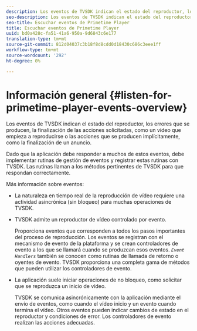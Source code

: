 ```yaml
---
description: Los eventos de TVSDK indican el estado del reproductor, los errores que se producen, la finalización de las acciones solicitadas, como un vídeo que empieza a reproducirse o las acciones que se producen implícitamente, como la finalización de un anuncio.
seo-description: Los eventos de TVSDK indican el estado del reproductor, los errores que se producen, la finalización de las acciones solicitadas, como un vídeo que empieza a reproducirse o las acciones que se producen implícitamente, como la finalización de un anuncio.
seo-title: Escuchar eventos de Primetime Player
title: Escuchar eventos de Primetime Player
uuid: bd0a428c-fa51-41a6-950a-9d6843c6e177
translation-type: tm+mt
source-git-commit: 812d04037c3b18f8d8cdd0d18430c686c3eee1ff
workflow-type: tm+mt
source-wordcount: '292'
ht-degree: 0%

---
```



# Información general {#listen-for-primetime-player-events-overview}

Los eventos de TVSDK indican el estado del reproductor, los errores que se producen, la finalización de las acciones solicitadas, como un vídeo que empieza a reproducirse o las acciones que se producen implícitamente, como la finalización de un anuncio.

Dado que la aplicación debe responder a muchos de estos eventos, debe implementar rutinas de gestión de eventos y registrar estas rutinas con TVSDK. Las rutinas llaman a los métodos pertinentes de TVSDK para que respondan correctamente.

Más información sobre eventos:

* La naturaleza en tiempo real de la reproducción de vídeo requiere una actividad asincrónica (sin bloqueo) para muchas operaciones de TVSDK.
* TVSDK admite un reproductor de vídeo controlado por evento.

   Proporciona eventos que corresponden a todos los pasos importantes del proceso de reproducción. Los eventos se registran con el mecanismo de evento de la plataforma y se crean controladores de evento a los que se llamará cuando se produzcan esos eventos. *`Event Handlers`* también se conocen como rutinas de llamada de retorno o oyentes de evento. TVSDK proporciona una completa gama de métodos que pueden utilizar los controladores de evento.
* La aplicación suele iniciar operaciones de no bloqueo, como solicitar que se reproduzca un inicio de vídeo.

   TVSDK se comunica asincrónicamente con la aplicación mediante el envío de eventos, como cuando el vídeo inicio y un evento cuando termina el vídeo. Otros eventos pueden indicar cambios de estado en el reproductor y condiciones de error. Los controladores de evento realizan las acciones adecuadas.